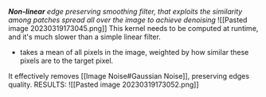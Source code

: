 _**Non-linear** edge preserving smoothing filter, that exploits the similarity among patches spread all over the image to achieve denoising_
![[Pasted image 20230319173045.png]]
This kernel needs to be computed at runtime, and it's much slower than a simple linear filter.

- takes a mean of all pixels in the image, weighted by how similar these pixels are to the target pixel.

It effectively removes [[Image Noise#Gaussian Noise]], preserving edges quality.
RESULTS:
![[Pasted image 20230319173052.png]]
